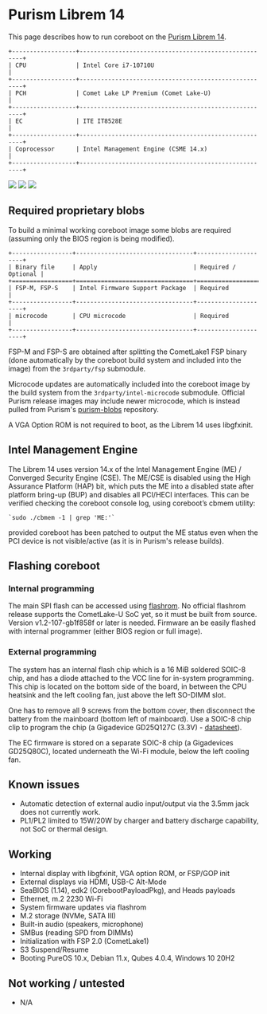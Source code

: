 # Purism Librem 14

This page describes how to run coreboot on the [Purism Librem 14].

```{eval-rst}
+------------------+------------------------------------------------------+
| CPU              | Intel Core i7-10710U                                 |
+------------------+------------------------------------------------------+
| PCH              | Comet Lake LP Premium (Comet Lake-U)                 |
+------------------+------------------------------------------------------+
| EC               | ITE IT8528E                                          |
+------------------+------------------------------------------------------+
| Coprocessor      | Intel Management Engine (CSME 14.x)                  |
+------------------+------------------------------------------------------+
```

![](librem_14.webp)
![](librem_14_flash.jpg)
![](librem_14_ec_flash.jpg)

## Required proprietary blobs

To build a minimal working coreboot image some blobs are required (assuming
only the BIOS region is being modified).

```{eval-rst}
+-----------------+---------------------------------+---------------------+
| Binary file     | Apply                           | Required / Optional |
+=================+=================================+=====================+
| FSP-M, FSP-S    | Intel Firmware Support Package  | Required            |
+-----------------+---------------------------------+---------------------+
| microcode       | CPU microcode                   | Required            |
+-----------------+---------------------------------+---------------------+
```

FSP-M and FSP-S are obtained after splitting the CometLake1 FSP binary
(done automatically by the coreboot build system and included into the
image) from the `3rdparty/fsp` submodule.

Microcode updates are automatically included into the coreboot image by the
build system from the `3rdparty/intel-microcode` submodule. Official Purism
release images may include newer microcode, which is instead pulled from
Purism's [purism-blobs] repository.

A VGA Option ROM is not required to boot, as the Librem 14 uses libgfxinit.

## Intel Management Engine

The Librem 14 uses version 14.x of the Intel Management Engine (ME) /
Converged Security Engine (CSE). The ME/CSE is disabled using the High
Assurance Platform (HAP) bit, which puts the ME into a disabled state after
platform bring-up (BUP) and disables all PCI/HECI interfaces.
This can be verified checking the coreboot console log, using coreboot’s
cbmem utility:

    `sudo ./cbmem -1 | grep 'ME:'`

provided coreboot has been patched to output the ME status even when the
PCI device is not visible/active (as it is in Purism's release builds).

## Flashing coreboot

### Internal programming

The main SPI flash can be accessed using [flashrom]. No official flashrom
release supports the CometLake-U SoC yet, so it must be built from source.
Version v1.2-107-gb1f858f or later is needed. Firmware an be easily
flashed with internal programmer (either BIOS region or full image).

### External programming

The system has an internal flash chip which is a 16 MiB soldered SOIC-8
chip, and has a diode attached to the VCC line for in-system programming.
This chip is located on the bottom side of the board, in between the CPU
heatsink and the left cooling fan, just above the left SO-DIMM slot.

One has to remove all 9 screws from the bottom cover, then disconnect the
battery from the mainboard (bottom left of mainboard). Use a SOIC-8 chip
clip to program the chip (a Gigadevice GD25Q127C (3.3V) - [datasheet][GD25Q127C]).

The EC firmware is stored on a separate SOIC-8 chip (a Gigadevices GD25Q80C),
located underneath the Wi-Fi module, below the left cooling fan.

## Known issues

 * Automatic detection of external audio input/output via the 3.5mm jack
   does not currently work.
 * PL1/PL2 limited to 15W/20W by charger and battery discharge capability,
   not SoC or thermal design.

## Working

 * Internal display with libgfxinit, VGA option ROM, or FSP/GOP init
 * External displays via HDMI, USB-C Alt-Mode
 * SeaBIOS (1.14), edk2 (CorebootPayloadPkg), and Heads payloads
 * Ethernet, m.2 2230 Wi-Fi
 * System firmware updates via flashrom
 * M.2 storage (NVMe, SATA III)
 * Built-in audio (speakers, microphone)
 * SMBus (reading SPD from DIMMs)
 * Initialization with FSP 2.0 (CometLake1)
 * S3 Suspend/Resume
 * Booting PureOS 10.x, Debian 11.x, Qubes 4.0.4, Windows 10 20H2

## Not working / untested

 * N/A


[Purism Librem 14]: https://puri.sm/products/librem-14/
[purism-blobs]: https://source.puri.sm/coreboot/purism-blobs
[GD25Q127C]: https://www.gigadevice.com/datasheet/gd25q127c/
[flashrom]: https://flashrom.org/
